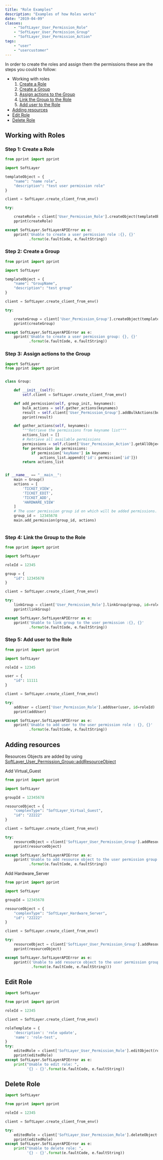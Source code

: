 ```yaml
---
title: "Role Examples"
description: "Examples of how Roles works"
date: "2019-04-09"
classes: 
    - "SoftLayer_User_Permission_Role"
    - "SoftLayer_User_Permission_Group"
    - "SoftLayer_User_Permission_Action"
tags:
    - "user"
    - "usercustomer"
---
```


In order to create the roles and assign them the permissions these are the steps you could to follow:

* Working with roles
  1.  [Create a Role](#step-1-create-a-role) 
  2.  [Create a Group](#step-2-create-a-group) 
  3. [Assign actions to the Group](#step-3-assign-actions-to-the-group)
  4. [Link the Group to the Role](#step-4-link-the-group-to-the-role)
  5. [Add user to the Role](#step-5-add-user-to-the-role)
* [Adding resources]( #adding-resources )
* [Edit Role](#edit-role)
* [Delete Role](#delete-role)

## Working with Roles
### Step 1: Create a Role

```python
from pprint import pprint

import SoftLayer

templateObject = {
    "name": "name role",
    "description": "test user permission role"
}

client = SoftLayer.create_client_from_env()

try:

    createRole = client['User_Permission_Role'].createObject(templateObject)
    pprint(createRole)

except SoftLayer.SoftLayerAPIError as e:
    pprint('Unable to create a user permission role :{}, {}'
           .format(e.faultCode, e.faultString))

```

### Step 2: Create a Group

```python
from pprint import pprint

import SoftLayer

templateObject = {
    "name": "GroupName",
    "description": "test group"
}

client = SoftLayer.create_client_from_env()

try:

    createGroup = client['User_Permission_Group'].createObject(templateObject)
    pprint(createGroup)

except SoftLayer.SoftLayerAPIError as e:
    pprint('Unable to create a user permission group: {}, {}'
           .format(e.faultCode, e.faultString))
```

### Step 3: Assign actions to the Group

```python
import SoftLayer
from pprint import pprint


class Group:

    def __init__(self):
        self.client = SoftLayer.create_client_from_env()

    def add_permission(self, group_init, keynames):
        bulk_actions = self.gather_actions(keynames)
        result = self.client['User_Permission_Group'].addBulkActions(bulk_actions, id=group_init)
        pprint(result)

    def gather_actions(self, keynames):
        """Retrieve the permissions from keyname list"""
        actions_list = []
        # Retrieve all available permissions
        permissions = self.client['User_Permission_Action'].getAllObjects()
        for permission in permissions:
            if permission['keyName'] in keynames:
                actions_list.append({'id': permission['id']})
        return actions_list


if __name__ == "__main__":
    main = Group()
    actions = [
        'TICKET_VIEW',
        'TICKET_EDIT',
        'TICKET_ADD',
        'HARDWARE_VIEW'
    ]
    # The user permission group id on which will be added permissions.
    group_id =  12345678
    main.add_permission(group_id, actions)
    
```
### Step 4: Link the Group to the Role

```python
from pprint import pprint

import SoftLayer

roleId = 12345

group = {
    "id": 12345678
}

client = SoftLayer.create_client_from_env()

try:
    linkGroup = client['User_Permission_Role'].linkGroup(group, id=roleId)
    pprint(linkGroup)

except SoftLayer.SoftLayerAPIError as e:
    pprint('Unable to link group to the user permission :{}, {}'
           .format(e.faultCode, e.faultString))

```

### Step 5: Add user to the Role

```python
from pprint import pprint

import SoftLayer

roleId = 12345

user = {
    "id": 11111
}

client = SoftLayer.create_client_from_env()

try:
    addUser = client['User_Permission_Role'].addUser(user, id=roleId)
    pprint(addUser)

except SoftLayer.SoftLayerAPIError as e:
    pprint('Unable to add user to the user permission role : {}, {}'
           .format(e.faultCode, e.faultString))

```
## Adding resources 
Resources Objects are added by using [SoftLayer_User_Permission_Group::addResourceObject](https://sldn.softlayer.com/reference/services/SoftLayer_User_Permission_Group/addResourceObject/)


Add Virtual_Guest 

```python
from pprint import pprint

import SoftLayer

groupId = 12345678

resourceObject = {
    "complexType": "SoftLayer_Virtual_Guest",
    "id": "22222"
}

client = SoftLayer.create_client_from_env()

try:
    resourceObject = client['SoftLayer_User_Permission_Group'].addResourceObject(resourceObject, id=groupId)
    pprint(resourceObject)

except SoftLayer.SoftLayerAPIError as e:
    pprint('Unable to add resource object to the user permission group : {}, {}'
           .format(e.faultCode, e.faultString))
```

Add Hardware_Server

```python
from pprint import pprint

import SoftLayer

groupId = 12345678

resourceObject = {
    "complexType": "SoftLayer_Hardware_Server",
    "id": "22222"
}

client = SoftLayer.create_client_from_env()

try:
    resourceObject = client['SoftLayer_User_Permission_Group'].addResourceObject(resourceObject, id=groupId)
    pprint(resourceObject)

except SoftLayer.SoftLayerAPIError as e:
    pprint(('Unable to add resource object to the user permission group :{}, {}'
            .format(e.faultCode, e.faultString)))
```
## Edit Role
```python
import SoftLayer

from pprint import pprint

roleId = 12345

client = SoftLayer.create_client_from_env()

roleTemplate = {
    'description': 'role update',
    'name': 'role-test',
}
try:
    editedRole = client['SoftLayer_User_Permission_Role'].editObject(roleTemplate, id=roleId)
    pprint(editedRole)
except SoftLayer.SoftLayerAPIError as e:
    print("Unable to edit role: ",
          '{} - {}'.format(e.faultCode, e.faultString))
```
## Delete Role
```python
import SoftLayer

from pprint import pprint

roleId = 12345

client = SoftLayer.create_client_from_env()

try:
    editedRole = client['SoftLayer_User_Permission_Role'].deleteObject(id=roleId)
    pprint(editedRole)
except SoftLayer.SoftLayerAPIError as e:
    print("Unable to delete role: ",
          '{} - {}'.format(e.faultCode, e.faultString))

```